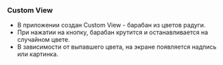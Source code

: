 ### Custom View
 - В приложении создан Custom View - барабан из цветов радуги.  
 - При нажатии на кнопку, барабан крутится и останавливается на случайном цвете.  
 - В зависимости от выпавшего цвета, на экране появляется надпись или картинка.  
